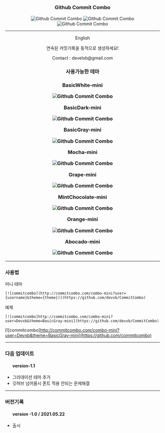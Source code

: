 <div align = "center">
<h3 align="center"> Github Commit Combo </h3>
  <img src = "http://commitcombo.com/combo-mini?user=Devxb&theme=Abocado-mini" align="center" alt="Github Commit Combo"/>
  <img src = "http://commitcombo.com/combo-mini?user=Devxb&theme=Orange-mini" align="center" alt="Github Commit Combo"/>
  <img src = "http://commitcombo.com/combo-mini?user=Devxb&theme=MintChocolate-mini" align="center" alt="Github Commit Combo"/>
</div>
<hr>
<p align="center"> English </p>
<div align = "center"> 
<p>연속된 커밋기록을 동적으로 생성하세요!</p>
<p>Contact : develxb@gmail.com</p>
</div>
<div align = "center">
<h3> 사용가능한 테마 <h3>

<div align = "center">
<p> BasicWhite-mini </p>		
<img src = "http://commitcombo.com/combo-mini?user=Devxb&theme=BasicWhite-mini" align="center" alt="Github Commit Combo"/>

 </div>
 
<div align = "center">
<p> BasicDark-mini </p>		
<img src = "http://commitcombo.com/combo-mini?user=Devxb&theme=BasicDark-mini" align="center" alt="Github Commit Combo"/>
 </div>
 
<div align = "center">
<p> BasicGray-mini </p>		
<img src = "http://commitcombo.com/combo-mini?user=Devxb&theme=BasicGray-mini" align="center" alt="Github Commit Combo"/>
 </div>
 
<div align = "center">
<p> Mocha-mini </p>		
<img src = "http://commitcombo.com/combo-mini?user=Devxb&theme=Mocha-mini" align="center" alt="Github Commit Combo"/>
 </div>

<div align = "center">
<p> Grape-mini </p>		
<img src = "http://commitcombo.com/combo-mini?user=Devxb&theme=Grape-mini" align="center" alt="Github Commit Combo"/>
 </div>

<div align = "center">
<p> MintChocolate-mini </p>		
<img src = "http://commitcombo.com/combo-mini?user=Devxb&theme=MintChocolate-mini" align="center" alt="Github Commit Combo"/>
 </div>

<div align = "center">
<p> Orange-mini </p>		
<img src = "http://commitcombo.com/combo-mini?user=Devxb&theme=Orange-mini" align="center" alt="Github Commit Combo"/>
 </div>
 
<div align = "center">
<p> Abocado-mini </p>		
<img src = "http://commitcombo.com/combo-mini?user=Devxb&theme=Abocado-mini" align="center" alt="Github Commit Combo"/>
 </div>
</div>
<hr>

<h3> 사용법 </h3>

<p>미니 테마</p>

	[![commitcombo](http://commitcombo.com/combo-mini?user={username}&theme={theme})](https://github.com/devxb/CommitCombo)

<p> 예제 </p>

	[![commitcombo]http://commitcombo.com/combo-mini?user=Devxb&theme=BasicGray-mini](https://github.com/devxb/CommitCombo)

[![commitcombo]http://commitcombo.com/combo-mini?user=Devxb&theme=BasicGray-mini](https://github.com/commitcombo)

<hr>

<h3>다음 업데이트</h3>
<ul> 
<h4>version-1.1</h4>
	<li> 
	그라데이션 테마 추가 <br>
	</li>
	<li>
	깃허브 넘어올시 폰트 적용 안되는 문제해결
	</li>
</ul>

<hr>

<h3> 버전기록 </h3>
<ul> 
<h4>version -1.0 / 2021.05.22</h4>
	<li> 출시 </li>
</ul>
